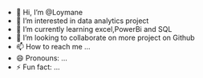 - 👋 Hi, I’m @Loymane
- 👀 I’m interested in data analytics project 
- 🌱 I’m currently learning excel,PowerBi and SQL
- 💞️ I’m looking to collaborate on more project on Github
- 📫 How to reach me ...
- 😄 Pronouns: ...
- ⚡ Fun fact: ...

<!---
Loymane/Loymane is a ✨ special ✨ repository because its `README.md` (this file) appears on your GitHub profile.
You can click the Preview link to take a look at your changes.
--->
